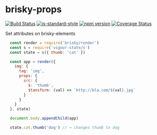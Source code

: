 # brisky-props
<!-- VDOC.badges travis; standard; npm; coveralls -->
<!-- DON'T EDIT THIS SECTION (including comments), INSTEAD RE-RUN `vdoc` TO UPDATE -->
[![Build Status](https://travis-ci.org/vigour-io/brisky-props.svg?branch=master)](https://travis-ci.org/vigour-io/brisky-props)
[![js-standard-style](https://img.shields.io/badge/code%20style-standard-brightgreen.svg)](http://standardjs.com/)
[![npm version](https://badge.fury.io/js/brisky-props.svg)](https://badge.fury.io/js/brisky-props)
[![Coverage Status](https://coveralls.io/repos/github/vigour-io/brisky-props/badge.svg?branch=master)](https://coveralls.io/github/vigour-io/brisky-props?branch=master)

<!-- VDOC END -->
Set attributes on brisky-elements

```javascript
  const render = require('brisky/render')
  const s = require('vigour-state/s')
  const state = s({ thumb: 'cat' })

  const app = render({
    img: {
      tag: 'img',
      props: {
        src: {
          $: 'thumb',
          $tansform: (val) => `http://bla.com/${val}.jpg`
        }
      }
    }
  }, state)

  document.body.appendChild(app)

  state.cat.thumb('dog') // → changes thumb to dog
```